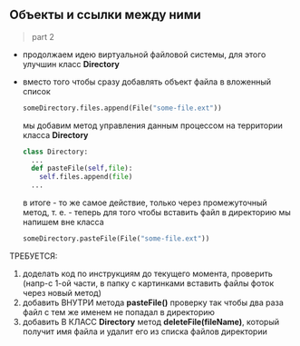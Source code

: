 ## Объекты и ссылки между ними

> part 2

* продолжаем идею виртуальной файловой системы, для этого улучшин класс **Directory**

* вместо того чтобы сразу добавлять объект файла в вложенный список
  ```py
  someDirectory.files.append(File("some-file.ext"))
  ```
  
  мы добавим метод управления данным процессом на территории класса **Directory**
  ```py
  class Directory:
    ...
    def pasteFile(self,file):
      self.files.append(file)
    ...
  ```
  
  в итоге - то же самое действие, только через промежуточный метод, т. е. - теперь для того чтобы вставить файл в директорию мы напишем вне класса
  ```py
  someDirectory.pasteFile(File("some-file.ext"))
  ```
  
ТРЕБУЕТСЯ:
  1. доделать код по инструкциям до текущего момента, проверить (напр-с 1-ой части, в папку с картинками вставить файлы фоток через новый метод)
  2. добавить ВНУТРИ метода **pasteFile()** проверку так чтобы два раза файл с тем же именем не попадал в директорию
  3. добавить В КЛАСС **Directory** метод **deleteFile(fileName)**, который получит имя файла и удалит его из списка файлов директории
  
